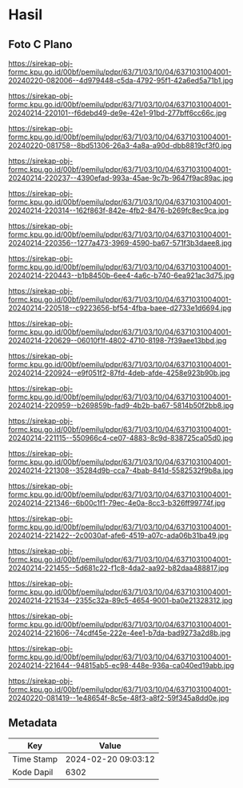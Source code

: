 # Hasil

## Foto C Plano

https://sirekap-obj-formc.kpu.go.id/00bf/pemilu/pdpr/63/71/03/10/04/6371031004001-20240220-082006--4d979448-c5da-4792-95f1-42a6ed5a71b1.jpg

https://sirekap-obj-formc.kpu.go.id/00bf/pemilu/pdpr/63/71/03/10/04/6371031004001-20240214-220101--f6debd49-de9e-42e1-91bd-277bff6cc66c.jpg

https://sirekap-obj-formc.kpu.go.id/00bf/pemilu/pdpr/63/71/03/10/04/6371031004001-20240220-081758--8bd51306-26a3-4a8a-a90d-dbb8819cf3f0.jpg

https://sirekap-obj-formc.kpu.go.id/00bf/pemilu/pdpr/63/71/03/10/04/6371031004001-20240214-220237--4390efad-993a-45ae-9c7b-9647f9ac89ac.jpg

https://sirekap-obj-formc.kpu.go.id/00bf/pemilu/pdpr/63/71/03/10/04/6371031004001-20240214-220314--162f863f-842e-4fb2-8476-b269fc8ec9ca.jpg

https://sirekap-obj-formc.kpu.go.id/00bf/pemilu/pdpr/63/71/03/10/04/6371031004001-20240214-220356--1277a473-3969-4590-ba67-571f3b3daee8.jpg

https://sirekap-obj-formc.kpu.go.id/00bf/pemilu/pdpr/63/71/03/10/04/6371031004001-20240214-220443--b1b8450b-6ee4-4a6c-b740-6ea921ac3d75.jpg

https://sirekap-obj-formc.kpu.go.id/00bf/pemilu/pdpr/63/71/03/10/04/6371031004001-20240214-220518--c9223656-bf54-4fba-baee-d2733e1d6694.jpg

https://sirekap-obj-formc.kpu.go.id/00bf/pemilu/pdpr/63/71/03/10/04/6371031004001-20240214-220629--06010f1f-4802-4710-8198-7f39aee13bbd.jpg

https://sirekap-obj-formc.kpu.go.id/00bf/pemilu/pdpr/63/71/03/10/04/6371031004001-20240214-220924--e9f051f2-87fd-4deb-afde-4258e923b90b.jpg

https://sirekap-obj-formc.kpu.go.id/00bf/pemilu/pdpr/63/71/03/10/04/6371031004001-20240214-220959--b269859b-fad9-4b2b-ba67-5814b50f2bb8.jpg

https://sirekap-obj-formc.kpu.go.id/00bf/pemilu/pdpr/63/71/03/10/04/6371031004001-20240214-221115--550966c4-ce07-4883-8c9d-838725ca05d0.jpg

https://sirekap-obj-formc.kpu.go.id/00bf/pemilu/pdpr/63/71/03/10/04/6371031004001-20240214-221308--35284d9b-cca7-4bab-841d-5582532f9b8a.jpg

https://sirekap-obj-formc.kpu.go.id/00bf/pemilu/pdpr/63/71/03/10/04/6371031004001-20240214-221346--6b00c1f1-79ec-4e0a-8cc3-b326ff99774f.jpg

https://sirekap-obj-formc.kpu.go.id/00bf/pemilu/pdpr/63/71/03/10/04/6371031004001-20240214-221422--2c0030af-afe6-4519-a07c-ada06b31ba49.jpg

https://sirekap-obj-formc.kpu.go.id/00bf/pemilu/pdpr/63/71/03/10/04/6371031004001-20240214-221455--5d681c22-f1c8-4da2-aa92-b82daa488817.jpg

https://sirekap-obj-formc.kpu.go.id/00bf/pemilu/pdpr/63/71/03/10/04/6371031004001-20240214-221534--2355c32a-89c5-4654-9001-ba0e21328312.jpg

https://sirekap-obj-formc.kpu.go.id/00bf/pemilu/pdpr/63/71/03/10/04/6371031004001-20240214-221606--74cdf45e-222e-4ee1-b7da-bad9273a2d8b.jpg

https://sirekap-obj-formc.kpu.go.id/00bf/pemilu/pdpr/63/71/03/10/04/6371031004001-20240214-221644--94815ab5-ec98-448e-936a-ca040ed19abb.jpg

https://sirekap-obj-formc.kpu.go.id/00bf/pemilu/pdpr/63/71/03/10/04/6371031004001-20240220-081419--1e48654f-8c5e-48f3-a8f2-59f345a8dd0e.jpg


## Metadata

| Key        | Value               |
| ---------- | ------------------- |
| Time Stamp | 2024-02-20 09:03:12 |
| Kode Dapil | 6302                |



